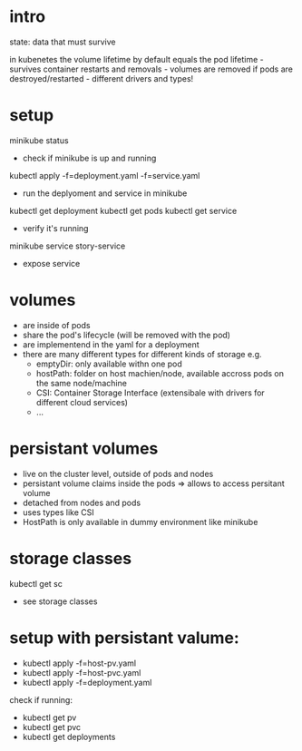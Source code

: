 # intro

state: data that must survive

in kubenetes the volume lifetime by default equals the pod lifetime
    - survives container restarts and removals
    - volumes are removed if pods are destroyed/restarted
    - different drivers and types!

# setup

minikube status 
- check if minikube is up and running

kubectl apply -f=deployment.yaml -f=service.yaml
- run the deplyoment and service in minikube

kubectl get deployment
kubectl get pods
kubectl get service 
- verify it's running

minikube service story-service
- expose service

# volumes 

- are inside of pods 
- share the pod's lifecycle (will be removed with the pod)
- are implementend in the yaml for a deployment
- there are many different types for different kinds of storage e.g.
    - emptyDir: only available withn one pod
    - hostPath: folder on host machien/node, available accross pods on the same node/machine
    - CSI: Container Storage Interface (extensibale with drivers for different cloud services)
    - ...


# persistant volumes
- live on the cluster level, outside of pods and nodes
- persistant volume claims inside the pods => allows to access persitant volume
- detached from nodes and pods
- uses types like CSI
- HostPath is only available in dummy environment like minikube

# storage classes

kubectl get sc
- see storage classes

# setup with persistant valume:
- kubectl apply -f=host-pv.yaml
- kubectl apply -f=host-pvc.yaml
- kubectl apply -f=deployment.yaml

check if running:
- kubectl get pv
- kubectl get pvc
- kubectl get deployments
